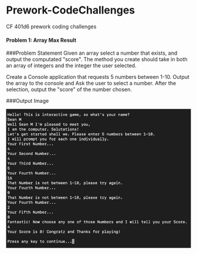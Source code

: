 # Prework-CodeChallenges
CF 401d6 prework coding challenges 

#### Problem 1: Array Max Result

###Problem Statement
Given an array select a number that exists, and output the computated "score". The method you create should take in both an array of integers and the integer the user selected.

Create a Console application that requests 5 numbers between 1-10. Output the array to the console and Ask the user to select a number. After the selection, output the "score" of the number chosen.

###Output Image

![cr1](ArrayMultiplier.png)
